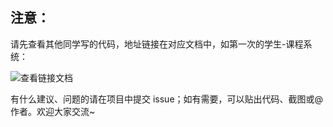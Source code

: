 ## 注意：

请先查看其他同学写的代码，地址链接在对应文档中，如第一次的学生-课程系统：

![查看链接文档](https://github.com/Deecyn/ShuMei_Backend/blob/master/images/%E6%9F%A5%E7%9C%8B%E9%93%BE%E6%8E%A5%E6%96%87%E6%A1%A3.png)

有什么建议、问题的请在项目中提交 issue；如有需要，可以贴出代码、截图或@作者。欢迎大家交流~